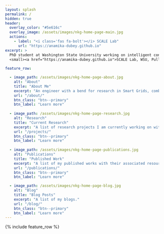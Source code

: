 ```yaml
---
layout: splash
permalink: /
hidden: true
header:
  overlay_color: "#5e616c"
  overlay_image: /assets/images/nkg-home-page-main.jpg
  actions:
    - label: "<i class='fas fa-bolt'></i> SCALE Lab"
      url: "https://anamika-dubey.github.io"
excerpt: >
  PhD student at Washington State University working on intelligent control of networked buildings.<br />
  <small><a href="https://anamika-dubey.github.io">SCALE Lab, WSU, Pullman</a></small>
  
feature_row:

  - image_path: /assets/images/nkg-home-page-about.jpg
    alt: "About"
    title: "About Me"
    excerpt: "An engineer with a bend for research in Smart Grids, combining Power Systems, Control Systems, and Machine Learning to create an autonomous energy grid."
    url: "/about/"
    btn_class: "btn--primary"
    btn_label: "Learn more"
    
  - image_path: /assets/images/nkg-home-page-research.jpg
    alt: "Research"
    title: "Current Research"
    excerpt: "A list of research projects I am currently working on with their associated resources."
    url: "/projects/"
    btn_class: "btn--primary"
    btn_label: "Learn more"    
  
  - image_path: /assets/images/nkg-home-page-publications.jpg
    alt: "Publications"
    title: "Published Work"
    excerpt: "A list of my published works with their associated resources."
    url: "/publications/"
    btn_class: "btn--primary"
    btn_label: "Learn more"

  - image_path: /assets/images/nkg-home-page-blog.jpg
    alt: "Blog"
    title: "Blog Posts"
    excerpt: "A list of my blogs."
    url: "/blog/"
    btn_class: "btn--primary"
    btn_label: "Learn more" 
---
```


{% include feature_row %}

